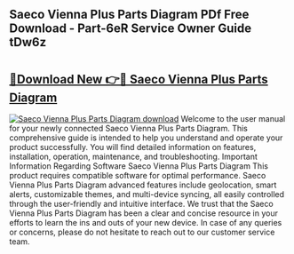 ## Saeco Vienna Plus Parts Diagram PDf Free Download - Part-6eR Service Owner Guide tDw6z

# <h2><a href="http://dfhsf2.blite.top/?on=Saeco+Vienna+Plus+Parts+Diagram">🔗Download New 👉🔴 Saeco Vienna Plus Parts Diagram</a></h2>

[![Saeco Vienna Plus Parts Diagram download](https://i.imgur.com/lujVjoI.png)](http://dfhsf2.blite.top/?on=Saeco+Vienna+Plus+Parts+Diagram)
Welcome to the user manual for your newly connected Saeco Vienna Plus Parts Diagram. This comprehensive guide is intended to help you understand and operate your product successfully. You will find detailed information on features, installation, operation, maintenance, and troubleshooting. Important Information Regarding Software Saeco Vienna Plus Parts Diagram This product requires compatible software for optimal performance. Saeco Vienna Plus Parts Diagram advanced features include geolocation, smart alerts, customizable themes, and multi-device syncing, all easily controlled through the user-friendly and intuitive interface. We trust that the Saeco Vienna Plus Parts Diagram has been a clear and concise resource in your efforts to learn the ins and outs of your new device. In case of any queries or concerns, please do not hesitate to reach out to our customer service team.
